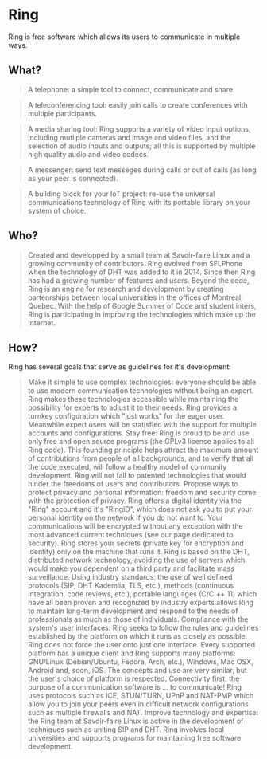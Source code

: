 # Ring
Ring is free software which allows its users to communicate in multiple ways.

## What?
>A telephone: a simple tool to connect, communicate and share.

>A teleconferencing tool: easily join calls to create conferences with multiple participants.

>A media sharing tool: Ring supports a variety of video input options, including mutliple cameras and image and video files, and the selection of audio inputs and outputs; all this is supported by multiple high quality audio and video codecs.

>A messenger: send text messeges during calls or out of calls (as long as your peer is connected).

>A building block for your IoT project: re-use the universal communications technology of Ring with its portable library on your system of choice.
 
 
## Who?
>Created and developped by a small team at Savoir-faire Linux and a growing community of contributors.
Ring evolved from SFLPhone when the technology of DHT was added to it in 2014. Since then Ring has had a growing number of features and users.
Beyond the code, Ring is an engine for research and development by creating partenrships between local universities in the offices of Montreal, Quebec.
With the help of Google Summer of Code and student inters, Ring is participating in improving the technologies which make up the Internet.
 
 
## How?
Ring has several goals that serve as guidelines for it's development:
> Make it simple to use complex technologies: everyone should be able to use modern communication technologies without being an expert. Ring makes these technologies accessible while maintaining the possibility for experts to adjust it to their needs. Ring provides a turnkey configuration which "just works" for the eager user. Meanwhile expert users will be statisfied with the support for multiple accounts and configurations.
> Stay free: Ring is proud to be and use only free and open source programs (the GPLv3 license applies to all Ring code). This founding principle helps attract the maximum amount of contributions from people of all backgrounds, and to verify that all the code executed, will follow a healthy model of community development. Ring will not fall to patented technologies that would hinder the freedoms of users and contributors.
> Propose ways to protect privacy and personal information: freedom and security come with the protection of privacy. Ring offers a digital identity via the "Ring" account and it's "RingID", which does not ask you to put your personal identity on the network if you do not want to. Your communications will be encrypted without any exception with the most advanced current techniques (see our page dedicated to security). Ring stores your secrets (private key for encryption and identity) only on the machine that runs it. Ring is based on the DHT, distributed network technology, avoiding the use of servers which would make you dependent on a third party and facilitate mass surveillance.
> Using industry standards: the use of well defined protocols (SIP, DHT Kademlia, TLS, etc.), methods (continuous integration, code reviews, etc.), portable languages (C/C ++ 11) which have all been proven and recognized by industry experts allows Ring to maintain long-term development and respond to the needs of professionals as much as those of individuals.
> Compliance with the system's user interfaces: Ring seeks to follow the rules and guidelines established by the platform on which it runs as closely as possible. Ring does not force the user onto just one interface. Every supported platform has a unique client and Ring supports many platforms: GNU/Linux (Debian/Ubuntu, Fedora, Arch, etc.), Windows, Mac OSX, Android and, soon, iOS. The concepts and use are very similar, but the user's choice of platform is respected.
> Connectivity first: the purpose of a communication software is ... to communicate! Ring uses protocols such as ICE, STUN/TURN, UPnP and NAT-PMP which allow you to join your peers even in difficult network configurations such as multiple firewalls and NAT.
> Improve technology and expertise: the Ring team at Savoir-faire Linux is active in the development of techniques such as uniting SIP and DHT. Ring involves local universities and supports programs for maintaining free software development.
